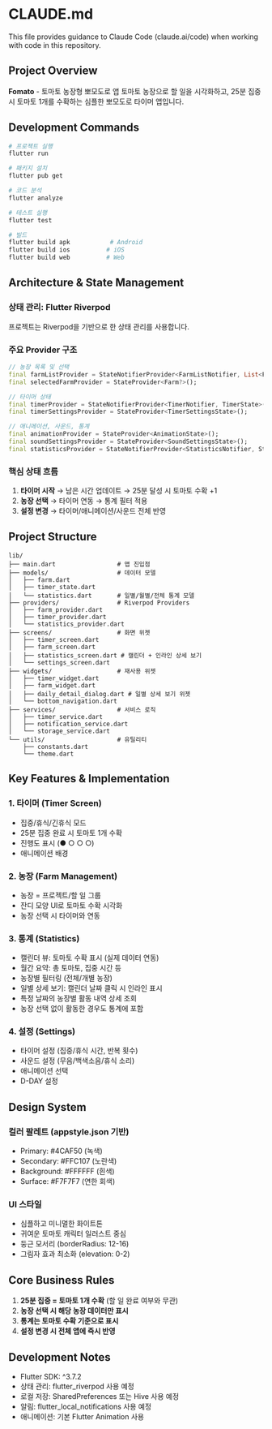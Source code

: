 # CLAUDE.md

This file provides guidance to Claude Code (claude.ai/code) when working with code in this repository.

## Project Overview

**Fomato** - 토마토 농장형 뽀모도로 앱
토마토 농장으로 할 일을 시각화하고, 25분 집중 시 토마토 1개를 수확하는 심플한 뽀모도로 타이머 앱입니다.

## Development Commands

```bash
# 프로젝트 실행
flutter run

# 패키지 설치
flutter pub get

# 코드 분석
flutter analyze

# 테스트 실행
flutter test

# 빌드
flutter build apk           # Android
flutter build ios          # iOS
flutter build web          # Web
```

## Architecture & State Management

### 상태 관리: Flutter Riverpod
프로젝트는 Riverpod을 기반으로 한 상태 관리를 사용합니다.

### 주요 Provider 구조
```dart
// 농장 목록 및 선택
final farmListProvider = StateNotifierProvider<FarmListNotifier, List<Farm>>();
final selectedFarmProvider = StateProvider<Farm?>();

// 타이머 상태
final timerProvider = StateNotifierProvider<TimerNotifier, TimerState>();
final timerSettingsProvider = StateProvider<TimerSettingsState>();

// 애니메이션, 사운드, 통계
final animationProvider = StateProvider<AnimationState>();
final soundSettingsProvider = StateProvider<SoundSettingsState>();
final statisticsProvider = StateNotifierProvider<StatisticsNotifier, StatisticsState>();
```

### 핵심 상태 흐름
1. **타이머 시작** → 남은 시간 업데이트 → 25분 달성 시 토마토 수확 +1
2. **농장 선택** → 타이머 연동 → 통계 필터 적용
3. **설정 변경** → 타이머/애니메이션/사운드 전체 반영

## Project Structure

```
lib/
├── main.dart                 # 앱 진입점
├── models/                   # 데이터 모델
│   ├── farm.dart
│   ├── timer_state.dart
│   └── statistics.dart       # 일별/월별/전체 통계 모델
├── providers/                # Riverpod Providers
│   ├── farm_provider.dart
│   ├── timer_provider.dart
│   └── statistics_provider.dart
├── screens/                  # 화면 위젯
│   ├── timer_screen.dart
│   ├── farm_screen.dart
│   ├── statistics_screen.dart # 캘린더 + 인라인 상세 보기
│   └── settings_screen.dart
├── widgets/                  # 재사용 위젯
│   ├── timer_widget.dart
│   ├── farm_widget.dart
│   ├── daily_detail_dialog.dart # 일별 상세 보기 위젯
│   └── bottom_navigation.dart
├── services/                 # 서비스 로직
│   ├── timer_service.dart
│   ├── notification_service.dart
│   └── storage_service.dart
└── utils/                    # 유틸리티
    ├── constants.dart
    └── theme.dart
```

## Key Features & Implementation

### 1. 타이머 (Timer Screen)
- 집중/휴식/긴휴식 모드
- 25분 집중 완료 시 토마토 1개 수확
- 진행도 표시 (● ○ ○ ○)
- 애니메이션 배경

### 2. 농장 (Farm Management)
- 농장 = 프로젝트/할 일 그룹
- 잔디 모양 UI로 토마토 수확 시각화
- 농장 선택 시 타이머와 연동

### 3. 통계 (Statistics)
- 캘린더 뷰: 토마토 수확 표시 (실제 데이터 연동)
- 월간 요약: 총 토마토, 집중 시간 등
- 농장별 필터링 (전체/개별 농장)
- 일별 상세 보기: 캘린더 날짜 클릭 시 인라인 표시
- 특정 날짜의 농장별 활동 내역 상세 조회
- 농장 선택 없이 활동한 경우도 통계에 포함

### 4. 설정 (Settings)
- 타이머 설정 (집중/휴식 시간, 반복 횟수)
- 사운드 설정 (무음/백색소음/휴식 소리)
- 애니메이션 선택
- D-DAY 설정

## Design System

### 컬러 팔레트 (appstyle.json 기반)
- Primary: #4CAF50 (녹색)
- Secondary: #FFC107 (노란색)  
- Background: #FFFFFF (흰색)
- Surface: #F7F7F7 (연한 회색)

### UI 스타일
- 심플하고 미니멀한 화이트톤
- 귀여운 토마토 캐릭터 일러스트 중심
- 둥근 모서리 (borderRadius: 12-16)
- 그림자 효과 최소화 (elevation: 0-2)

## Core Business Rules

1. **25분 집중 = 토마토 1개 수확** (할 일 완료 여부와 무관)
2. **농장 선택 시 해당 농장 데이터만 표시**
3. **통계는 토마토 수확 기준으로 표시**
4. **설정 변경 시 전체 앱에 즉시 반영**

## Development Notes

- Flutter SDK: ^3.7.2
- 상태 관리: flutter_riverpod 사용 예정
- 로컬 저장: SharedPreferences 또는 Hive 사용 예정
- 알림: flutter_local_notifications 사용 예정
- 애니메이션: 기본 Flutter Animation 사용